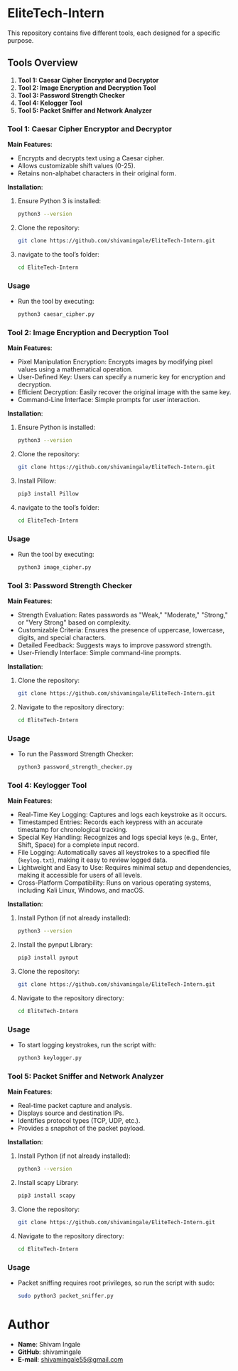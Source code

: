 # EliteTech-Intern

This repository contains five different tools, each designed for a specific purpose.

## Tools Overview

1. **Tool 1: Caesar Cipher Encryptor and Decryptor**
2. **Tool 2: Image Encryption and Decryption Tool**
3. **Tool 3: Password Strength Checker**
4. **Tool 4: Kelogger Tool**
5. **Tool 5: Packet Sniffer and Network Analyzer**


### Tool 1: Caesar Cipher Encryptor and Decryptor

**Main Features**:
- Encrypts and decrypts text using a Caesar cipher.
- Allows customizable shift values (0-25).
- Retains non-alphabet characters in their original form.

**Installation**:
1. Ensure Python 3 is installed:
   ```bash
   python3 --version
   ```
2. Clone the repository:
   ```bash
   git clone https://github.com/shivamingale/EliteTech-Intern.git
   ```
3. navigate to the tool’s folder:  
   ```bash
   cd EliteTech-Intern
   ```

### Usage
-  Run the tool by executing:
   ```bash
   python3 caesar_cipher.py
   ```

### Tool 2: Image Encryption and Decryption Tool

**Main Features**:
- Pixel Manipulation Encryption: Encrypts images by modifying pixel values using a mathematical operation.
- User-Defined Key: Users can specify a numeric key for encryption and decryption.
- Efficient Decryption: Easily recover the original image with the same key.
- Command-Line Interface: Simple prompts for user interaction.

**Installation**:
1. Ensure Python is installed:
   ```bash
   python3 --version
   ```
2. Clone the repository:
   ```bash
   git clone https://github.com/shivamingale/EliteTech-Intern.git
   ```   
3. Install Pillow:
   ```bash
   pip3 install Pillow
   ```
4. navigate to the tool’s folder:
   ```bash
   cd EliteTech-Intern
   ```

### Usage     
- Run the tool by executing:
  ```bash
  python3 image_cipher.py
  ```

### Tool 3: Password Strength Checker

**Main Features**:
- Strength Evaluation: Rates passwords as "Weak," "Moderate," "Strong," or "Very Strong" based on complexity.
- Customizable Criteria: Ensures the presence of uppercase, lowercase, digits, and special characters.
- Detailed Feedback: Suggests ways to improve password strength.
- User-Friendly Interface: Simple command-line prompts.

**Installation**:
1. Clone the repository:
   ```bash
   git clone https://github.com/shivamingale/EliteTech-Intern.git
   ```
2. Navigate to the repository directory:
   ```bash
   cd EliteTech-Intern
   ```

### Usage
- To run the Password Strength Checker:
  ```bash
  python3 password_strength_checker.py
  ```

### Tool 4: Keylogger Tool

**Main Features**:
- Real-Time Key Logging: Captures and logs each keystroke as it occurs.
- Timestamped Entries: Records each keypress with an accurate timestamp for chronological tracking.
- Special Key Handling: Recognizes and logs special keys (e.g., Enter, Shift, Space) for a complete input record.
- File Logging: Automatically saves all keystrokes to a specified file (`keylog.txt`), making it easy to review logged data.
- Lightweight and Easy to Use: Requires minimal setup and dependencies, making it accessible for users of all levels.
- Cross-Platform Compatibility: Runs on various operating systems, including Kali Linux, Windows, and macOS.

**Installation**:
1. Install Python (if not already installed):
   ```bash
   python3 --version
   ```
2. Install the pynput Library:
   ```bash
   pip3 install pynput
   ```
3. Clone the repository:
   ```bash
   git clone https://github.com/shivamingale/EliteTech-Intern.git
   ```
4. Navigate to the repository directory:
   ```bash
   cd EliteTech-Intern
   ```

### Usage
- To start logging keystrokes, run the script with:
  ```bash
  python3 keylogger.py
  ```

### Tool 5: Packet Sniffer and Network Analyzer  

**Main Features**:
- Real-time packet capture and analysis.
- Displays source and destination IPs.
- Identifies protocol types (TCP, UDP, etc.).
- Provides a snapshot of the packet payload.

**Installation**:
1. Install Python (if not already installed):
   ```bash
   python3 --version
   ```
2. Install scapy Library:
   ```bash
   pip3 install scapy
   ```
3. Clone the repository:
   ```bash
   git clone https://github.com/shivamingale/EliteTech-Intern.git
   ```
4. Navigate to the repository directory:
   ```bash
   cd EliteTech-Intern
   ```

### Usage
- Packet sniffing requires root privileges, so run the script with sudo:
  ```bash
  sudo python3 packet_sniffer.py
  ```

# Author
- **Name**: Shivam Ingale
- **GitHub**: shivamingale
- **E-mail**: shivamingale55@gmail.com
